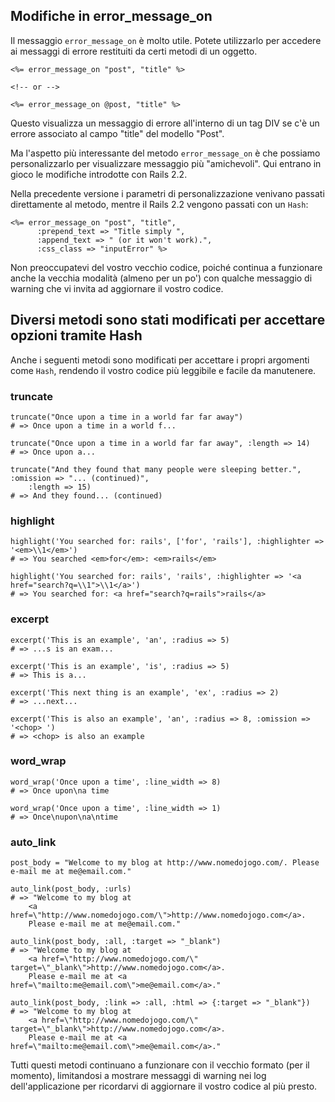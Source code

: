 ## Modifiche in error\_message\_on

Il messaggio `error_message_on` è molto utile. Potete utilizzarlo per accedere ai messaggi di errore restituiti da certi metodi di un oggetto.

	<%= error_message_on "post", "title" %>

	<!-- or -->

	<%= error_message_on @post, "title" %>

Questo visualizza un messaggio di errore all'interno di un tag DIV se c'è un errore associato al campo "title" del modello "Post".

Ma l'aspetto più interessante del metodo `error_message_on` è che possiamo personalizzarlo per visualizzare messaggio più "amichevoli". Qui entrano in gioco le modifiche introdotte con Rails 2.2.

Nella precedente versione i parametri di personalizzazione venivano passati direttamente al metodo, mentre il Rails 2.2 vengono passati con un `Hash`:

	<%= error_message_on "post", "title",
	      :prepend_text => "Title simply ",
	      :append_text => " (or it won't work).",
	      :css_class => "inputError" %>

Non preoccupatevi del vostro vecchio codice, poiché continua a funzionare anche la vecchia modalità (almeno per un po') con qualche messaggio di warning che vi invita ad aggiornare il vostro codice.


## Diversi metodi sono stati modificati per accettare opzioni tramite Hash

Anche i seguenti metodi sono modificati per accettare i propri argomenti come `Hash`, rendendo il vostro codice più leggibile e facile da manutenere.


### truncate

	truncate("Once upon a time in a world far far away")
	# => Once upon a time in a world f...

	truncate("Once upon a time in a world far far away", :length => 14)
	# => Once upon a...

	truncate("And they found that many people were sleeping better.", :omission => "... (continued)", 
		:length => 15)
	# => And they found... (continued)

### highlight

	highlight('You searched for: rails', ['for', 'rails'], :highlighter => '<em>\\1</em>')
	# => You searched <em>for</em>: <em>rails</em>

	highlight('You searched for: rails', 'rails', :highlighter => '<a href="search?q=\\1">\\1</a>')
	# => You searched for: <a href="search?q=rails">rails</a>

### excerpt

	excerpt('This is an example', 'an', :radius => 5)
	# => ...s is an exam...

	excerpt('This is an example', 'is', :radius => 5)
	# => This is a...

	excerpt('This next thing is an example', 'ex', :radius => 2)
	# => ...next...

	excerpt('This is also an example', 'an', :radius => 8, :omission => '<chop> ')
	# => <chop> is also an example

### word\_wrap

	word_wrap('Once upon a time', :line_width => 8)
	# => Once upon\na time

	word_wrap('Once upon a time', :line_width => 1)
	# => Once\nupon\na\ntime

### auto\_link

	post_body = "Welcome to my blog at http://www.nomedojogo.com/. Please e-mail me at me@email.com."

	auto_link(post_body, :urls)
	# => "Welcome to my blog at 
		<a href=\"http://www.nomedojogo.com/\">http://www.nomedojogo.com</a>. 
		Please e-mail me at me@email.com."

	auto_link(post_body, :all, :target => "_blank")
	# => "Welcome to my blog at 
		<a href=\"http://www.nomedojogo.com/\" target=\"_blank\">http://www.nomedojogo.com</a>. 
		Please e-mail me at <a href=\"mailto:me@email.com\">me@email.com</a>."

	auto_link(post_body, :link => :all, :html => {:target => "_blank"})
	# => "Welcome to my blog at 
		<a href=\"http://www.nomedojogo.com/\" target=\"_blank\">http://www.nomedojogo.com</a>. 
		Please e-mail me at <a href=\"mailto:me@email.com\">me@email.com</a>."

Tutti questi metodi continuano a funzionare con il vecchio formato (per il momento), limitandosi a mostrare messaggi di warning nei log dell'applicazione per ricordarvi di aggiornare il vostro codice al più presto.